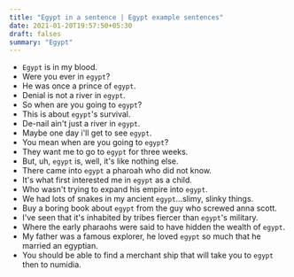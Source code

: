 ```yaml
---
title: "Egypt in a sentence | Egypt example sentences"
date: 2021-01-20T19:57:50+05:30
draft: falses
summary: "Egypt"
---
```

- `Egypt` is in my blood.
- Were you ever in `egypt`?
- He was once a prince of `egypt`.
- Denial is not a river in `egypt`.
- So when are you going to `egypt`?
- This is about `egypt`'s survival.
- De-nail ain't just a river in `egypt`.
- Maybe one day i'll get to see `egypt`.
- You mean when are you going to `egypt`?
- They want me to go to `egypt` for three weeks.
- But, uh, `egypt` is, well, it's like nothing else.
- There came into `egypt` a pharoah who did not know.
- It's what first interested me in `egypt` as a child.
- Who wasn't trying to expand his empire into `egypt`.
- We had lots of snakes in my ancient `egypt`...slimy, slinky things.
- Buy a boring book about `egypt` from the guy who screwed anna scott.
- I've seen that it's inhabited by tribes fiercer than `egypt`'s military.
- Where the early pharaohs were said to have hidden the wealth of `egypt`.
- My father was a famous explorer, he loved `egypt` so much that he married an egyptian.
- You should be able to find a merchant ship that will take you to `egypt` then to numidia.
                 

